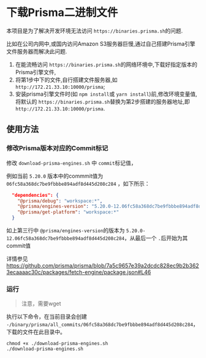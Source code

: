 # 下载Prisma二进制文件

本项目是为了解决开发环境无法访问 `https://binaries.prisma.sh`的问题.

比如在公司内网中,或国内访问Amazon S3服务器巨慢,通过自己搭建Prisma引擎文件服务器而解决此问题.

1. 在能流畅访问 `https://binaries.prisma.sh`的网络环境中,下载好指定版本的Prisma引擎文件,
2. 将第1步中下的文件,自行搭建文件服务器,如 `http://172.21.33.10:10000/prisma`;
3. 安装prisma引擎文件时(如 `npm install`或 `yarn install`)前,修改环境变量值,将默认的 `https://binaries.prisma.sh`替换为第2步搭建的服务器地址,即 `http://172.21.33.10:10000/prisma`.

## 使用方法

### 修改Prisma版本对应的Commit标记

修改 `download-prisma-engines.sh` 中 `commit`标记值，

例如当前 `5.20.0` 版本中的commmit值为 `06fc58a368dc7be9fbbbe894adf8d445d208c284` ，如下所示：

```json
  "dependencies": {
    "@prisma/debug": "workspace:*",
    "@prisma/engines-version": "5.20.0-12.06fc58a368dc7be9fbbbe894adf8d445d208c284",
    "@prisma/get-platform": "workspace:*"
  }
```

如上第三行中 `@prisma/engines-version`的版本为 `5.20.0-12.06fc58a368dc7be9fbbbe894adf8d445d208c284`，从最后一个 `.`后开始为其commit值

详情参见 https://github.com/prisma/prisma/blob/7a5c9657e39a2dcdc828ec9b2b3623ecaaaac30c/packages/fetch-engine/package.json#L46

### 运行

> 注意，需要wget

执行以下命令，在当前目录会创建 `-/binary/prisma/all_commits/06fc58a368dc7be9fbbbe894adf8d445d208c284`，下载的文件在此目录中。

```shell
chmod +x ./download-prisma-engines.sh
./download-prisma-engines.sh
```
